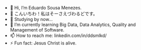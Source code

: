 - 👋 Hi, I’m Eduardo Sousa Menezes.
- 👋 こんいちわ！私はそーさえづわるどです。
- 👀 Studying by now...
- 🌱 I’m currently learning Big Data, Data Analytics, Quality and Management of Software.
- 📫 How to reach me: linkedin.com/in/ddsmlkd/
- ⚡ Fun fact: Jesus Christ is alive.
  

